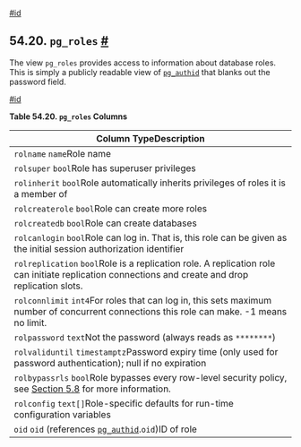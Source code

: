 [#id](#VIEW-PG-ROLES)

## 54.20. `pg_roles` [#](#VIEW-PG-ROLES)



The view `pg_roles` provides access to information about database roles. This is simply a publicly readable view of [`pg_authid`](catalog-pg-authid) that blanks out the password field.

[#id](#id-1.10.5.24.4)

**Table 54.20. `pg_roles` Columns**

| Column TypeDescription                                                                                                                            |
| ------------------------------------------------------------------------------------------------------------------------------------------------- |
| `rolname` `name`Role name                                                                                                                         |
| `rolsuper` `bool`Role has superuser privileges                                                                                                    |
| `rolinherit` `bool`Role automatically inherits privileges of roles it is a member of                                                              |
| `rolcreaterole` `bool`Role can create more roles                                                                                                  |
| `rolcreatedb` `bool`Role can create databases                                                                                                     |
| `rolcanlogin` `bool`Role can log in. That is, this role can be given as the initial session authorization identifier                              |
| `rolreplication` `bool`Role is a replication role. A replication role can initiate replication connections and create and drop replication slots. |
| `rolconnlimit` `int4`For roles that can log in, this sets maximum number of concurrent connections this role can make. -1 means no limit.         |
| `rolpassword` `text`Not the password (always reads as `********`)                                                                                 |
| `rolvaliduntil` `timestamptz`Password expiry time (only used for password authentication); null if no expiration                                  |
| `rolbypassrls` `bool`Role bypasses every row-level security policy, see [Section 5.8](ddl-rowsecurity) for more information.                 |
| `rolconfig` `text[]`Role-specific defaults for run-time configuration variables                                                                   |
| `oid` `oid` (references [`pg_authid`](catalog-pg-authid).`oid`)ID of role                                                                    |